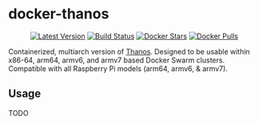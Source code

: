 # docker-thanos

<p align="center">
  <a href="https://hub.docker.com/r/jmb12686/thanos/tags?page=1&ordering=last_updated"><img src="https://img.shields.io/github/v/tag/jmb12686/docker-thanos?label=version&style=flat-square" alt="Latest Version"></a>
  <a href="https://github.com/jmb12686/docker-thanos/actions"><img src="https://github.com/jmb12686/docker-thanos/workflows/build/badge.svg" alt="Build Status"></a>
  <a href="https://hub.docker.com/r/jmb12686/thanos/"><img src="https://img.shields.io/docker/stars/jmb12686/thanos.svg?style=flat-square" alt="Docker Stars"></a>
  <a href="https://hub.docker.com/r/jmb12686/thanos/"><img src="https://img.shields.io/docker/pulls/jmb12686/thanos.svg?style=flat-square" alt="Docker Pulls"></a>
</p>

Containerized, multiarch version of [Thanos](https://github.com/thanos-io/thanos).  Designed to be usable within x86-64, arm64, armv6, and armv7 based Docker Swarm clusters.  Compatible with all Raspberry Pi models (arm64, armv6, & armv7).

## Usage

TODO
